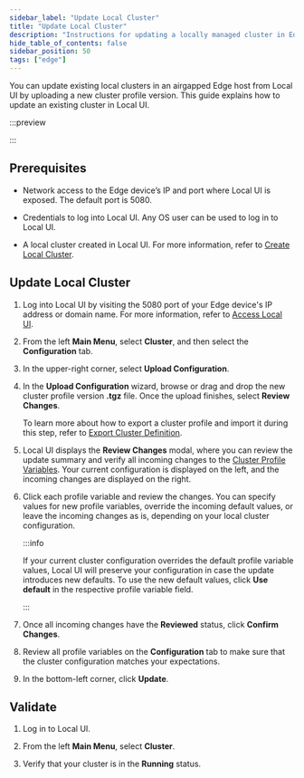 ```yaml
---
sidebar_label: "Update Local Cluster"
title: "Update Local Cluster"
description: "Instructions for updating a locally managed cluster in Edge Host Management Console."
hide_table_of_contents: false
sidebar_position: 50
tags: ["edge"]
---
```


You can update existing local clusters in an airgapped Edge host from Local UI by uploading a new cluster profile
version. This guide explains how to update an existing cluster in Local UI.

:::preview

:::

## Prerequisites

- Network access to the Edge device’s IP and port where Local UI is exposed. The default port is 5080.

- Credentials to log into Local UI. Any OS user can be used to log in to Local UI.

- A local cluster created in Local UI. For more information, refer to [Create Local Cluster](create-cluster.md).

## Update Local Cluster

1. Log into Local UI by visiting the 5080 port of your Edge device's IP address or domain name. For more information,
   refer to [Access Local UI](../host-management/access-console.md).

2. From the left **Main Menu**, select **Cluster**, and then select the **Configuration** tab.

3. In the upper-right corner, select **Upload Configuration**.

4. In the **Upload Configuration** wizard, browse or drag and drop the new cluster profile version **.tgz** file. Once
   the upload finishes, select **Review Changes**.

   To learn more about how to export a cluster profile and import it during this step, refer to
   [Export Cluster Definition](./export-cluster-definition.md).

5. Local UI displays the **Review Changes** modal, where you can review the update summary and verify all incoming
   changes to the
   [Cluster Profile Variables](../../../../profiles/cluster-profiles/create-cluster-profiles/define-profile-variables/define-profile-variables.md).
   Your current configuration is displayed on the left, and the incoming changes are displayed on the right.

6. Click each profile variable and review the changes. You can specify values for new profile variables, override the
   incoming default values, or leave the incoming changes as is, depending on your local cluster configuration.

   :::info

   If your current cluster configuration overrides the default profile variable values, Local UI will preserve your
   configuration in case the update introduces new defaults. To use the new default values, click **Use default** in the
   respective profile variable field.

   :::

7. Once all incoming changes have the **Reviewed** status, click **Confirm Changes**.

8. Review all profile variables on the **Configuration** tab to make sure that the cluster configuration matches your
   expectations.

9. In the bottom-left corner, click **Update**.

## Validate

1. Log in to Local UI.

2. From the left **Main Menu**, select **Cluster**.

3. Verify that your cluster is in the **Running** status.

